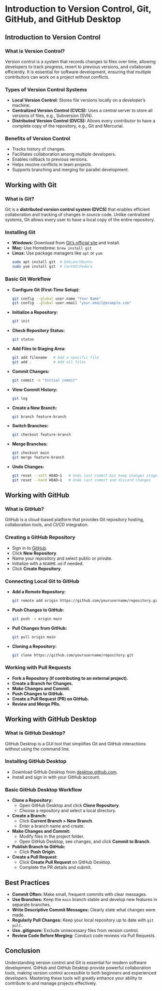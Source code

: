 # Introduction to Version Control, Git, GitHub, and GitHub Desktop

## Introduction to Version Control

### What is Version Control?
Version control is a system that records changes to files over time, allowing developers to track progress, revert to previous versions, and collaborate efficiently. It is essential for software development, ensuring that multiple contributors can work on a project without conflicts.

### Types of Version Control Systems
- **Local Version Control:** Stores file versions locally on a developer’s machine.
- **Centralized Version Control (CVCS):** Uses a central server to store all versions of files, e.g., Subversion (SVN).
- **Distributed Version Control (DVCS):** Allows every contributor to have a complete copy of the repository, e.g., Git and Mercurial.

### Benefits of Version Control
- Tracks history of changes.
- Facilitates collaboration among multiple developers.
- Enables rollback to previous versions.
- Helps resolve conflicts in team projects.
- Supports branching and merging for parallel development.

## Working with Git

### What is Git?
Git is a **distributed version control system (DVCS)** that enables efficient collaboration and tracking of changes in source code. Unlike centralized systems, Git allows every user to have a local copy of the entire repository.

### Installing Git
- **Windows:** Download from [Git’s official site](https://git-scm.com/) and install.
- **Mac:** Use Homebrew: `brew install git`
- **Linux:** Use package managers like `apt` or `yum`:
  ```sh
  sudo apt install git  # Debian/Ubuntu
  sudo yum install git  # CentOS/Fedora
  ```

### Basic Git Workflow
- **Configure Git (First-Time Setup):**
  ```sh
  git config --global user.name "Your Name"
  git config --global user.email "your.email@example.com"
  ```
- **Initialize a Repository:**
  ```sh
  git init
  ```
- **Check Repository Status:**
  ```sh
  git status
  ```
- **Add Files to Staging Area:**
  ```sh
  git add filename   # Add a specific file
  git add .          # Add all files
  ```
- **Commit Changes:**
  ```sh
  git commit -m "Initial commit"
  ```
- **View Commit History:**
  ```sh
  git log
  ```
- **Create a New Branch:**
  ```sh
  git branch feature-branch
  ```
- **Switch Branches:**
  ```sh
  git checkout feature-branch
  ```
- **Merge Branches:**
  ```sh
  git checkout main
  git merge feature-branch
  ```
- **Undo Changes:**
  ```sh
  git reset --soft HEAD~1   # Undo last commit but keep changes staged
  git reset --hard HEAD~1   # Undo last commit and discard changes
  ```

## Working with GitHub

### What is GitHub?
GitHub is a cloud-based platform that provides Git repository hosting, collaboration tools, and CI/CD integration.

### Creating a GitHub Repository
- Sign in to [GitHub](https://github.com/).
- Click **New Repository**.
- Name your repository and select public or private.
- Initialize with a `README.md` if needed.
- Click **Create Repository**.

### Connecting Local Git to GitHub
- **Add a Remote Repository:**
  ```sh
  git remote add origin https://github.com/yourusername/repository.git
  ```
- **Push Changes to GitHub:**
  ```sh
  git push -u origin main
  ```
- **Pull Changes from GitHub:**
  ```sh
  git pull origin main
  ```
- **Cloning a Repository:**
  ```sh
  git clone https://github.com/yourusername/repository.git
  ```

### Working with Pull Requests
- **Fork a Repository (if contributing to an external project).**
- **Create a Branch for Changes.**
- **Make Changes and Commit.**
- **Push Changes to GitHub.**
- **Create a Pull Request (PR) on GitHub.**
- **Review and Merge PRs.**

## Working with GitHub Desktop

### What is GitHub Desktop?
GitHub Desktop is a GUI tool that simplifies Git and GitHub interactions without using the command line.

### Installing GitHub Desktop
- Download GitHub Desktop from [desktop.github.com](https://desktop.github.com/).
- Install and sign in with your GitHub account.

### Basic GitHub Desktop Workflow
- **Clone a Repository:**
  - Open GitHub Desktop and click **Clone Repository**.
  - Choose a repository and select a local directory.
- **Create a Branch:**
  - Click **Current Branch > New Branch**.
  - Enter a branch name and create.
- **Make Changes and Commit:**
  - Modify files in the project folder.
  - Open GitHub Desktop, see changes, and click **Commit to Branch**.
- **Publish Branch to GitHub:**
  - Click **Push Origin**.
- **Create a Pull Request:**
  - Click **Create Pull Request** on GitHub Desktop.
  - Complete the PR details and submit.

## Best Practices
- **Commit Often:** Make small, frequent commits with clear messages.
- **Use Branches:** Keep the `main` branch stable and develop new features in separate branches.
- **Write Descriptive Commit Messages:** Clearly state what changes were made.
- **Regularly Pull Changes:** Keep your local repository up to date with `git pull`.
- **Use .gitignore:** Exclude unnecessary files from version control.
- **Review Code Before Merging:** Conduct code reviews via Pull Requests.

## Conclusion
Understanding version control and Git is essential for modern software development. GitHub and GitHub Desktop provide powerful collaboration tools, making version control accessible to both beginners and experienced developers. Mastering these tools will greatly enhance your ability to contribute to and manage projects effectively.

